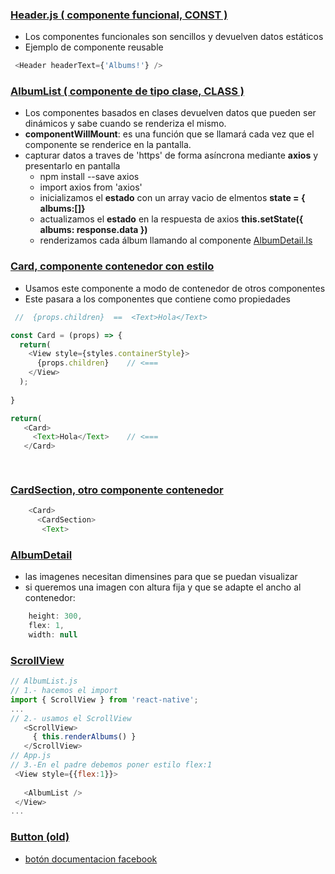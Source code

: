 ### [Header.js ( componente funcional, CONST )](https://github.com/manviny/RN/blob/master/ejemplos/Redux/src/components/Header.js)
- Los componentes funcionales son sencillos y devuelven datos estáticos  
- Ejemplo de componente reusable
```js  
 <Header headerText={'Albums!'} />
 ```
 
 ### [AlbumList ( componente de tipo clase, CLASS )](https://github.com/manviny/RN/blob/master/ejemplos/Redux/src/components/AlbumList.js)
- Los componentes basados en clases devuelven datos que pueden ser dinámicos y sabe cuando se renderiza el mismo.  
- **componentWillMount**: es una función que se llamará cada vez que el componente se renderice en la pantalla.
- capturar datos a traves de 'https' de forma asíncrona mediante **axios** y presentarlo en pantalla
  - npm install --save axios 
  - import axios from 'axios'
  - inicializamos el **estado** con un array vacio de elmentos __state = { albums:[]}__
  - actualizamos el **estado** en la respuesta de axios __this.setState({ albums: response.data })__
  - renderizamos cada álbum llamando al componente [AlbumDetail.ls](https://github.com/manviny/RN/blob/master/ejemplos/Redux/src/components/AlbumDetail.js)
  
### [Card, componente contenedor con estilo](https://github.com/manviny/RN/blob/master/ejemplos/Redux/src/components/Card.js)
- Usamos este componente a modo de contenedor de otros componentes
- Este pasara a los componentes que contiene como propiedades
```js
 //  {props.children}  ==  <Text>Hola</Text> 

const Card = (props) => {
  return(
    <View style={styles.containerStyle}>
      {props.children}    // <===
    </View>
  );
  
}

return(
   <Card>
     <Text>Hola</Text>    // <===
   </Card> 

  
```
### [CardSection, otro componente contenedor](https://github.com/manviny/RN/blob/master/ejemplos/Redux/src/components/CardSection.js)
```js
    <Card>
      <CardSection>
       <Text>
```
### [AlbumDetail](https://github.com/manviny/RN/blob/master/ejemplos/Redux/src/components/AlbumDetail.js)
- las imagenes necesitan dimensines para que se puedan visualizar
- si queremos una imagen con altura fija y que se adapte el ancho al contenedor:
```js
    height: 300,
    flex: 1,
    width: null
 ```
 ### [ScrollView](https://github.com/manviny/RN/blob/master/ejemplos/Redux/src/components/AlbumList.js)
 ```js
 // AlbumList.js
 // 1.- hacemos el import
 import { ScrollView } from 'react-native';
 ...   
 // 2.- usamos el ScrollView
    <ScrollView>
      { this.renderAlbums() }
    </ScrollView>
 // App.js   
 // 3.-En el padre debemos poner estilo flex:1   
  <View style={{flex:1}}>
   
    <AlbumList />
  </View>     
 ...

 
 ```

### [Button (old)](https://github.com/manviny/RN/blob/master/ejemplos/Redux/src/components/Button.js)
- [botón documentacion facebook](https://facebook.github.io/react-native/docs/button)
